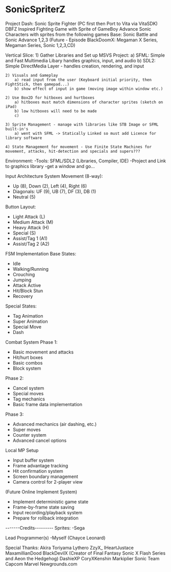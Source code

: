 # SonicSpriterZ
Project Dash: Sonic Sprite Fighter (PC first then Port to Vita via VitaSDK)
DBFZ Inspired Fighting Game with Sprite of GameBoy Advance Sonic Characters 
with sprites from the following games
Base: Sonic Battle and Sonic Advance 1,2,3
(Future - Episode BlackDoomX: Megaman X Series, Megaman Series, Sonic 1,2,3,CD)

Vertical Slice:
	1) Gather Libraries and Set up MSVS Project:
	 	a) SFML: Simple and Fast Multimedia Libary handles graphics, input, and audio
		b) SDL2: Simple DirectMedia Layer - handles creation, rendering, and input

	2) Visuals and Gameplay
		a) read input from the user (Keyboard initial priority, then FightStick, then gamepad...)
		b) show effect of input in game (moving image within window etc.)
		
	2) Use Box2D for hitboxes and hurtboxes
		a) hitboxes must match dimensions of character sprites (sketch on iPad)
		b) low hitboxes will need to be made
		c)
	
	3) Sprite Management - manage with libraries like STB Image or SFML built-in's
		a) went with SFML -> Statically Linked so must add Licence for library software
	
	4) State Management for movement - Use Finite State Machines for movement, attacks, hit-detection and specials and supers???

Environment:
-Tools: SFML/SDL2 (Libraries, Compiler, IDE)
-Project and Link to graphics library
-get a window and go...

Input Architecture System
Movement (8-way):
- Up (8), Down (2), Left (4), Right (6)
- Diagonals: UF (9), UB (7), DF (3), DB (1)
- Neutral (5)

Button Layout:
- Light Attack (L)
- Medium Attack (M)
- Heavy Attack (H)
- Special (S)
- Assist/Tag 1 (A1)
- Assist/Tag 2 (A2)

FSM Implementation
Base States:
- Idle
- Walking/Running
- Crouching
- Jumping
- Attack Active
- Hit/Block Stun
- Recovery

Special States:
- Tag Animation
- Super Animation
- Special Move
- Dash

Combat System
Phase 1:
- Basic movement and attacks
- Hit/hurt boxes
- Basic combos
- Block system

Phase 2:
- Cancel system
- Special moves
- Tag mechanics
- Basic frame data implementation

Phase 3:
- Advanced mechanics (air dashing, etc.)
- Super moves
- Counter system
- Advanced cancel options

Local MP Setup
- Input buffer system
- Frame advantage tracking
- Hit confirmation system
- Screen boundary management
- Camera control for 2-player view

(Future Online Implement System)
- Implement deterministic game state
- Frame-by-frame state saving
- Input recording/playback system
- Prepare for rollback integration

-------Credits---------
Sprites:
-Sega

Lead Programmer(s)
-Myself (Chayce Leonard)

Special Thanks:
Akira Toriyama
Lythero
ZzyX_
IHeartJustace
MaxamillianDood
BlackDevilX (Creator of Final Fantasy Sonic X Flash Series and Aeon the Hedgehog)
DashieXP
CoryXKenshin
Markiplier
Sonic Team
Capcom
Marvel
Newgrounds.com

